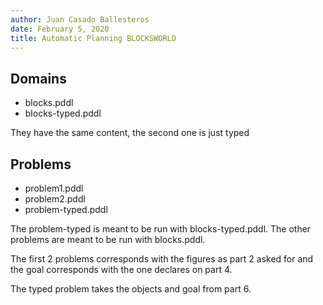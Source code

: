 ```yaml
---
author: Juan Casado Ballesteros
date: February 5, 2020
title: Automatic Planning BLOCKSWORLD
---
```


## Domains

* blocks.pddl
* blocks-typed.pddl

They have the same content, the second one is just typed

## Problems

* problem1.pddl
* problem2.pddl
* problem-typed.pddl

The problem-typed is meant to be run with blocks-typed.pddl.
The other problems are meant to be run with blocks.pddl.

The first 2 problems corresponds with the figures as part 2 asked for and the goal corresponds with the one declares on part 4.

The typed problem takes the objects and goal from part 6.
